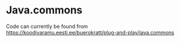 # Java.commons

Code can currently be found from https://koodivaramu.eesti.ee/buerokratt/plug-and-play/java.commons
